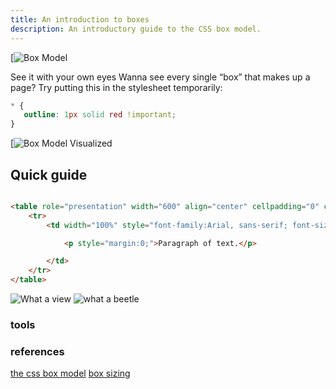 ```yaml
---
title: An introduction to boxes
description: An introductory guide to the CSS box model.
---
```



[![Box Model](https://i0.wp.com/css-tricks.com/wp-content/uploads/2021/02/thebox.png?w=570&ssl=1)

See it with your own eyes
Wanna see every single “box” that makes up a page? Try putting this in the stylesheet temporarily:

```css
* {
   outline: 1px solid red !important;
}
```

[![Box Model Visualized](https://i0.wp.com/css-tricks.com/wp-content/uploads/2021/02/all-is-a-box.jpg?w=570&ssl=1)

## Quick guide

```html

<table role="presentation" width="600" align="center" cellpadding="0" cellspacing="0" border="0">
    <tr>
        <td width="100%" style="font-family:Arial, sans-serif; font-size:16px; line-height:1.5em; color:#333333; padding:2em; background-color:#e4e4e4;">

            <p style="margin:0;">Paragraph of text.</p>

        </td>
    </tr>
</table>

```

![What a view](https://unsplash.com/photos/silhouette-of-mountains-next-to-body-of-water-2-MmXpeN8YE)
![what a beetle](https://unsplash.com/photos/green-and-yellow-ceramic-vase-HfhjNA0TYYU)

### tools

### references

[the css box model](https://css-tricks.com/the-css-box-model/)
[box sizing](https://css-tricks.com/almanac/properties/b/box-sizing/)
